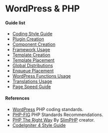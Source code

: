 WordPress & PHP
===

#### Guide list

 * [Coding Style Guide](https://github.com/contactjavas/Coding-Standards/tree/master/wp/coding-style-guide/)
 * [Plugin Creation](https://github.com/contactjavas/Coding-Standards/tree/master/wp/plugin-creation/)
 * [Component Creation](https://github.com/contactjavas/Coding-Standards/tree/master/wp/component-creation/)
 * [Framework Usage](https://github.com/contactjavas/Coding-Standards/tree/master/wp/framework-usage/)
 * [Template Creation](https://github.com/contactjavas/Coding-Standards/tree/master/wp/template-creation/)
 * [Template Placement](https://github.com/contactjavas/Coding-Standards/tree/master/wp/template-placement/)
 * [Global Distributions](https://github.com/contactjavas/Coding-Standards/tree/master/wp/global-distributions/)
 * [Enqueue Placement](https://github.com/contactjavas/Coding-Standards/tree/master/wp/enqueue-placement/)
 * [WordPress Functions Usage](https://github.com/contactjavas/Coding-Standards/tree/master/wp/wordpress-functions-usage)
 * [Translations Usage](https://github.com/contactjavas/Coding-Standards/tree/master/wp/translations-usage)
 * [Page Speed Guide](https://github.com/contactjavas/Coding-Standards/tree/master/wp/page-speed-guide/)

#### References

 * [WordPress](https://make.wordpress.org/core/handbook/best-practices/coding-standards/php/) PHP coding standards.
 * [PHP-FIG](http://www.php-fig.org/psr/) PHP Standards Recommendations.
 * [PHP The Right Way](http://www.phptherightway.com/) By [SlimPHP](https://www.slimframework.com/) creator.
 * [CodeIgniter 4 Style Guide](https://bcit-ci.github.io/CodeIgniter4/contributing/styleguide.html)
